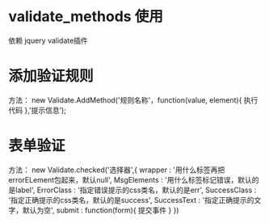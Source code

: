 validate_methods 使用
================================================================================================
依赖 jquery validate插件

添加验证规则
==============

方法：
new Validate.AddMethod('规则名称'，function(value, element){
   执行代码
},'提示信息’);


表单验证
==============

方法：
new Validate.checked('选择器',{
   wrapper      :  '用什么标签再把errorELement包起来，默认null',
   MsgElements  : '用什么标签标记错误，默认的是label',
   ErrorClass   : '指定错误提示的css类名，默认的是err',
   SuccessClass : '指定正确提示的css类名，默认的是success',
   SuccessText  : '指定正确提示的文字，默认为空',
   submit       : function(form){ 提交事件 }
})




